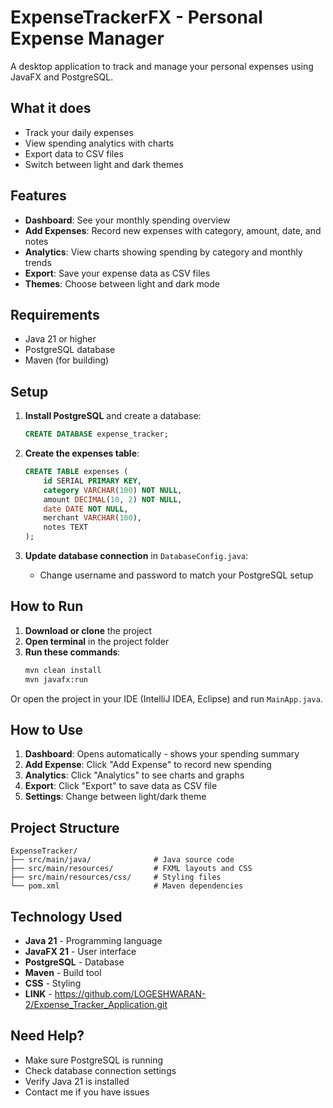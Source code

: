 # ExpenseTrackerFX - Personal Expense Manager

A desktop application to track and manage your personal expenses using JavaFX and PostgreSQL.

## What it does

- Track your daily expenses
- View spending analytics with charts
- Export data to CSV files
- Switch between light and dark themes

## Features

- **Dashboard**: See your monthly spending overview
- **Add Expenses**: Record new expenses with category, amount, date, and notes
- **Analytics**: View charts showing spending by category and monthly trends
- **Export**: Save your expense data as CSV files
- **Themes**: Choose between light and dark mode

## Requirements

- Java 21 or higher
- PostgreSQL database
- Maven (for building)

## Setup

1. **Install PostgreSQL** and create a database:
   ```sql
   CREATE DATABASE expense_tracker;
   ```

2. **Create the expenses table**:
   ```sql
   CREATE TABLE expenses (
       id SERIAL PRIMARY KEY,
       category VARCHAR(100) NOT NULL,
       amount DECIMAL(10, 2) NOT NULL,
       date DATE NOT NULL,
       merchant VARCHAR(100),
       notes TEXT
   );
   ```

3. **Update database connection** in `DatabaseConfig.java`:
   - Change username and password to match your PostgreSQL setup

## How to Run

1. **Download or clone** the project
2. **Open terminal** in the project folder
3. **Run these commands**:
   ```bash
   mvn clean install
   mvn javafx:run
   ```

Or open the project in your IDE (IntelliJ IDEA, Eclipse) and run `MainApp.java`.

## How to Use

1. **Dashboard**: Opens automatically - shows your spending summary
2. **Add Expense**: Click "Add Expense" to record new spending
3. **Analytics**: Click "Analytics" to see charts and graphs
4. **Export**: Click "Export" to save data as CSV file
5. **Settings**: Change between light/dark theme

## Project Structure

```
ExpenseTracker/
├── src/main/java/              # Java source code
├── src/main/resources/         # FXML layouts and CSS
├── src/main/resources/css/     # Styling files
└── pom.xml                     # Maven dependencies
```

## Technology Used

- **Java 21** - Programming language
- **JavaFX 21** - User interface
- **PostgreSQL** - Database
- **Maven** - Build tool
- **CSS** - Styling
- **LINK** - https://github.com/LOGESHWARAN-2/Expense_Tracker_Application.git
## Need Help?

- Make sure PostgreSQL is running
- Check database connection settings
- Verify Java 21 is installed
- Contact me if you have issues
